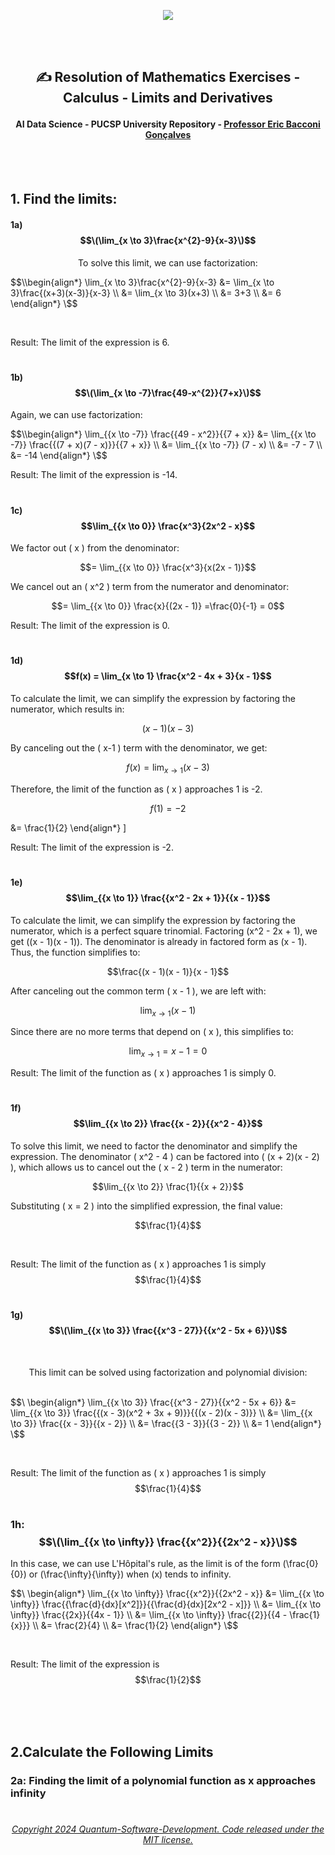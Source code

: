 
 <p align="center">
<img src="https://github.com/Quantum-Software-Development/Math/assets/113218619/58c8c407-2971-4a65-9030-e25d76617687"/>

<br><br>

## <p align="center"> ✍️  Resolution of Mathematics Exercises - Calculus - Limits and Derivatives

#### <p align="center"> AI Data Science - PUCSP University Repository - [Professor Eric Bacconi Gonçalves](https://www.linkedin.com/in/eric-bacconi-423137/)

<br><br>

## 1. Find the limits:

#### 1a) $$\(\lim_{x \to 3}\frac{x^{2}-9}{x-3}\)$$

 <p align="center">  To solve this limit, we can use factorization:

 <br>

$$\\begin{align*}
\lim_{x \to 3}\frac{x^{2}-9}{x-3} &= \lim_{x \to 3}\frac{(x+3)(x-3)}{x-3} \\
&= \lim_{x \to 3}(x+3) \\
&= 3+3 \\
&= 6
\end{align*}
\$$

<br>

 Result: The limit of the expression is 6.

#

#### 1b) $$\(\lim_{x \to -7}\frac{49-x^{2}}{7+x}\)$$

Again, we can use factorization:

$$\\begin{align*}
\lim_{{x \to -7}} \frac{{49 - x^2}}{{7 + x}} &= \lim_{{x \to -7}} \frac{{(7 + x)(7 - x)}}{{7 + x}} \\
&= \lim_{{x \to -7}} (7 - x) \\
&= -7 - 7 \\
&= -14
\end{align*}
\$$

Result: The limit of the expression is -14.

#

#### 1c) $$\lim_{{x \to 0}} \frac{x^3}{2x^2 - x}$$

We factor out ( x ) from the denominator:

$$= \lim_{{x \to 0}} \frac{x^3}{x(2x - 1)}$$

We cancel out an ( x^2 ) term from the numerator and denominator:

$$= \lim_{{x \to 0}} \frac{x}{(2x - 1)} =\frac{0}{-1} = 0$$

Result: The limit of the expression is 0.

#

#### 1d) $$f(x) = \lim_{x \to 1} \frac{x^2 - 4x + 3}{x - 1}$$

To calculate the limit, we can simplify the expression by factoring the numerator, which results in:

$$(x-1)(x-3)$$

By canceling out the ( x-1 ) term with the denominator, we get:

$$f(x) = \lim_{x \to 1} (x-3)$$

Therefore, the limit of the function as ( x ) approaches 1 is -2.

$$f(1) = -2$$

&= \frac{1}{2}
\end{align*}
\]

Result: The limit of the expression is -2.

#

#### 1e)  $$\lim_{{x \to 1}} \frac{{x^2 - 2x + 1}}{{x - 1}}$$


To calculate the limit, we can simplify the expression by factoring the numerator, which is a perfect square trinomial. Factoring (x^2 - 2x + 1), we get ((x - 1)(x - 1)). The denominator is already in factored form as (x - 1). Thus, the function simplifies to:

$$\frac{(x - 1)(x - 1)}{x - 1}$$

After canceling out the common term ( x - 1 ), we are left with:

$$\lim_{{x \to 1}} (x - 1)$$

Since there are no more terms that depend on ( x ), this simplifies to:

$$\lim_{{x \to 1}} = x - 1 = 0$$

Result: The limit of the function as ( x ) approaches 1 is simply 0.

#

#### 1f)  $$\lim_{{x \to 2}} \frac{{x - 2}}{{x^2 - 4}}$$

To solve this limit, we need to factor the denominator and simplify the expression. The denominator ( x^2 - 4 ) can be factored into ( (x + 2)(x - 2) ), which allows us to cancel out the ( x - 2 ) term in the numerator:

$$\lim_{{x \to 2}} \frac{1}{{x + 2}}$$

Substituting ( x = 2 ) into the simplified expression, the final value:

$$\frac{1}{4}$$

<br>

Result: The limit of the function as ( x ) approaches 1 is simply $$\frac{1}{4}$$


#


#### 1g)   $$\(\lim_{{x \to 3}} \frac{{x^3 - 27}}{{x^2 - 5x + 6}}\)$$

<br>

 <p align="center">This limit can be solved using factorization and polynomial division: <br><br>

$$\
\begin{align*}
\lim_{{x \to 3}} \frac{{x^3 - 27}}{{x^2 - 5x + 6}} 
&= \lim_{{x \to 3}} \frac{{(x - 3)(x^2 + 3x + 9)}}{{(x - 2)(x - 3)}} \\
&= \lim_{{x \to 3}} \frac{{x - 3}}{{x - 2}} \\
&= \frac{{3 - 3}}{{3 - 2}} \\
&= 1
\end{align*}
\$$

<br>

Result: The limit of the function as ( x ) approaches 1 is simply $$\frac{1}{4}$$


#

### 1h: $$\(\lim_{{x \to \infty}} \frac{{x^2}}{{2x^2 - x}}\)$$

In this case, we can use L'Hôpital's rule, as the limit is of the form \(\frac{0}{0}\) or \(\frac{\infty}{\infty}\) when \(x\) tends to infinity.

$$\
\begin{align*}
\lim_{{x \to \infty}} \frac{{x^2}}{{2x^2 - x}} &= \lim_{{x \to \infty}} \frac{{\frac{d}{dx}[x^2]}}{{\frac{d}{dx}[2x^2 - x]}} \\
&= \lim_{{x \to \infty}} \frac{{2x}}{{4x - 1}} \\
&= \lim_{{x \to \infty}} \frac{{2}}{{4 - \frac{1}{x}}} \\
&= \frac{2}{4} \\
&= \frac{1}{2}
\end{align*}
\$$

<br>

 Result: The limit of the expression is $$\frac{1}{2}$$


 <br><br><br>


## 2.Calculate the Following Limits

### 2a: Finding the limit of a polynomial function as x approaches infinity










#






























#

######  <p align="center"> [Copyright 2024 Quantum-Software-Development. Code released under the MIT license.](https://github.com/Quantum-Software-Development/Q-Star/blob/f5115a1a073bdb3fa68c51bb3b3414c8e0b0270e/LICENSE)










